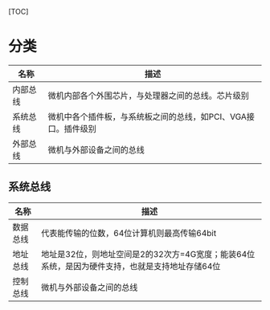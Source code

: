 [TOC]

# 分类
| 名称     | 描述 |
| -------- | ---- |
| 内部总线 |微机内部各个外围芯片，与处理器之间的总线。芯片级别      |
| 系统总线 |微机中各个插件板，与系统板之间的总线，如PCI、VGA接口。插件级别      |
| 外部总线 |微机与外部设备之间的总线      |

## 系统总线
| 名称     | 描述 |
| -------- | ---- |
| 数据总线 | 代表能传输的位数，64位计算机则最高传输64bit |
| 地址总线 | 地址是32位，则地址空间是2的32次方=4G宽度；能装64位系统，是因为硬件支持，也就是支持地址存储64位 |
| 控制总线 |微机与外部设备之间的总线      |
